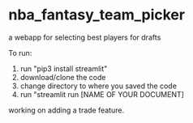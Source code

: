 # nba_fantasy_team_picker
a webapp for selecting best players for drafts

To run:
1) run "pip3 install streamlit"
2) download/clone the code
3) change directory to where you saved the code
4) run "streamlit run [NAME OF YOUR DOCUMENT]


working on adding a trade feature.
